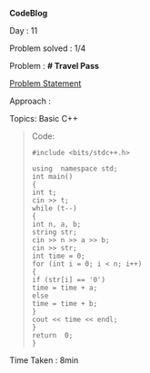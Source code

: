 **CodeBlog**

Day : 11

Problem solved : 1/4

Problem : **# Travel Pass**

[Problem Statement](https://www.codechef.com/SEPT21C/problems/TRAVELPS)

Approach :

Topics: Basic C++

> Code:
>
>     #include <bits/stdc++.h>
>
>     using  namespace std;
>     int main()
>     {
>     int t;
>     cin >> t;
>     while (t--)
>     {
>     int n, a, b;
>     string str;
>     cin >> n >> a >> b;
>     cin >> str;
>     int time = 0;
>     for (int i = 0; i < n; i++)
>     {
>     if (str[i] == '0')
>     time = time + a;
>     else
>     time = time + b;
>     }
>     cout << time << endl;
>     }
>     return  0;
>     }

Time Taken : 8min
